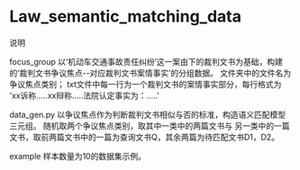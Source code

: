 # Law_semantic_matching_data
说明

focus_group
以‘机动车交通事故责任纠纷’这一案由下的裁判文书为基础，构建的‘裁判文书争议焦点--对应裁判文书案情事实’的分组数据。
文件夹中的文件名为争议焦点类别；
txt文件中每一行为一个裁判文书的案情事实部分，每行格式为 'xx诉称.....xx辩称.....法院认定事实为：.....'

data_gen.py
以争议焦点作为判断裁判文书相似与否的标准，构造语义匹配模型三元组。
随机取两个争议焦点类别，取其中一类中的两篇文书与 另一类中的一篇文书，取前两篇文书中的一篇为查询文书Q，其余两篇为待匹配文书D1，D2。

example
样本数量为10的数据集示例。
